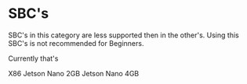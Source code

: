 # SBC's

SBC's in this category are less supported then in the other's.
Using this SBC's is not recommended for Beginners.

Currently that's 

X86
Jetson Nano 2GB
Jetson Nano 4GB

